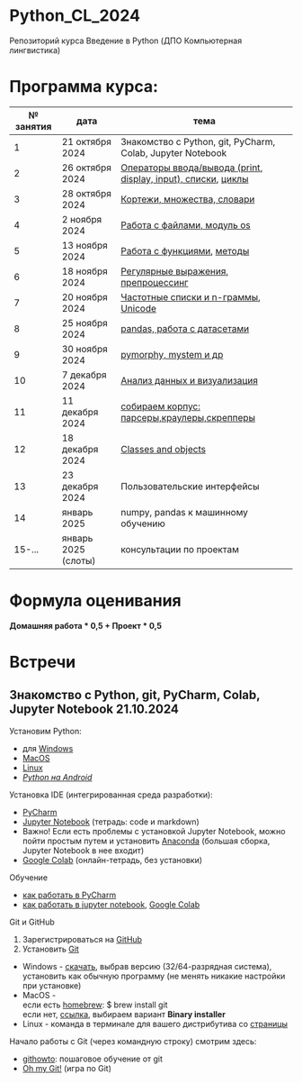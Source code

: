 # Python_CL_2024
Репозиторий курса Введение в Python (ДПО Компьютерная лингвистика)

# Программа курса: 

<table>
<thead>
<tr>
<th>№ занятия</th>
<th>дата</th>
<th>тема</th>
</tr>
</thead>
<tbody>
<tr>
<td>1</td>
<td>21 октября 2024</td>
<td>Знакомство с Python, git, PyCharm, Colab, Jupyter Notebook</td>
<tr>
<td>2</td>
<td>26 октября 2024</td>
<td><a href='https://github.com/AnnSenina/Python_CL_2024/blob/main/notebooks/Python_1_Intro.ipynb'>Операторы ввода/вывода (print, display, input), списки</a>, <a href='https://github.com/AnnSenina/Python_CL_2024/blob/main/notebooks/Python_2_if%2C_while%2C_for.ipynb'>циклы</a></td>
<tr>
<td>3</td>
<td>28 октября 2024</td>
<td><a href='https://github.com/AnnSenina/Python_CL_2024/blob/main/notebooks/Python_3_tuple%2C_set%2C_dict.ipynb'>Кортежи, множества, словари</a></td>
<tr>
<td>4</td>
<td>2 ноября 2024</td>
<td><a href='https://github.com/AnnSenina/Python_CL_2024/blob/main/notebooks/Python_4_os%2C_files.ipynb'>Работа с файлами, модуль os</a></td>
<tr>
<td>5</td>
<td>13 ноября 2024</td>
<td><a href='https://github.com/AnnSenina/Python_CL_2024/blob/main/notebooks/Python_5_Function.ipynb'>Работа с функциями</a>, <a href='https://github.com/AnnSenina/Python_CL_2024/blob/main/notebooks/Python_6_%D0%A8%D0%BF%D0%B0%D1%80%D0%B3%D0%B0%D0%BB%D0%BA%D0%B0_%D0%BF%D0%BE_%D0%BC%D0%B5%D1%82%D0%BE%D0%B4%D0%B0%D0%BC.ipynb'>методы</a></td>
<tr>
<td>6</td>
<td>18 ноября 2024</td>
<td><a href='https://github.com/AnnSenina/Python_CL_2024/blob/main/notebooks/Python_7_regex.ipynb'>Регулярные выражения, препроцессинг</a></td>
<tr>
<td>7</td>
<td>20 ноября 2024</td>
<td><a href='https://github.com/AnnSenina/Python_CL_2024/blob/main/notebooks/Python_8_NLTK%2C_%D1%87%D0%B0%D1%81%D1%82%D0%BE%D1%82%D0%BD%D1%8B%D0%B5_%D1%81%D0%BF%D0%B8%D1%81%D0%BA%D0%B8%2C_n_%D0%B3%D1%80%D0%B0%D0%BC%D0%BC%D1%8B.ipynb'>Частотные списки и n-граммы</a>, <a href='https://github.com/AnnSenina/Python_CL_2024/blob/main/notebooks/%D0%A0%D0%B0%D0%B1%D0%BE%D1%82%D0%B0_%D1%81_Unicode_%D0%B2_Python.ipynb'>Unicode</a></td>
<tr>
<td>8</td>
<td>25 ноября 2024</td>
<td><a href='https://github.com/AnnSenina/Python_CL_2024/blob/main/notebooks/Python_9_pandas.ipynb'>pandas, работа с датасетами</a></td>
<tr>
<td>9</td>
<td>30 ноября 2024</td>
<td><a href='https://github.com/AnnSenina/Python_CL_2024/blob/main/notebooks/Python_10_pymorphy%2C_mystem.ipynb'>pymorphy, mystem и др</a></td>
<tr>
<td>10</td>
<td>7 декабря 2024</td>
<td><a href='https://github.com/AnnSenina/Python_CL_2024/blob/main/notebooks/Python_11_Viz.ipynb'>Анализ данных и визуализация</a></td>
<tr>
<td>11</td>
<td>11 декабря 2024</td>
<td><a href='https://github.com/AnnSenina/Python_CL_2024/blob/main/notebooks/Python_12_BeautifulSoup.ipynb'>собираем корпус: парсеры,краулеры,скрепперы</a></td>
<tr>
<td>12</td>
<td>18 декабря 2024</td>
<td><a href='https://github.com/AnnSenina/Python_CL_2024/blob/main/notebooks/Python_13_intro_to_OOP.ipynb'>Classes and objects</a></td>
<tr>
<td>13</td>
<td>23 декабря 2024</td>
<td>Пользовательские интерфейсы</td>
<tr>
<td>14</td>
<td>январь 2025</td>
<td>numpy, pandas к машинному обучению</td>
<tr>
<td>15-...</td>
<td>январь 2025 (слоты)</td>
<td>консультации по проектам</td>
<table>

# Формула оценивания

**Домашняя работа * 0,5 + Проект * 0,5**

# Встречи

## Знакомство с Python, git, PyCharm, Colab, Jupyter Notebook 21.10.2024
Установим Python:

- для [Windows](https://www.python.org/downloads/windows/)
- [MacOS](https://www.python.org/downloads/macos/)
- [Linux](https://www.python.org/downloads/source/)
- *[Python на Android](https://pythonru.com/baza-znanij/python-na-android)*

Установка IDE (интегрированная среда разработки):
- [PyCharm](https://www.jetbrains.com.cn/en-us/pycharm/)
- [Jupyter Notebook](https://jupyter.org/install) (тетрадь: code и markdown)
- Важно! Если есть проблемы с установкой Jupyter Notebook, можно пойти простым путем и установить [Anaconda](https://www.anaconda.com/download#downloads) (большая сборка, Jupyter Notebook в нее входит)
- [Google Colab](https://colab.research.google.com) (онлайн-тетрадь, без установки)

Обучение
- [как работать в PyCharm](https://py-charm.blogspot.com/2017/09/blog-post.html)
- [как работать в jupyter notebook](https://devpractice.ru/python-lesson-6-work-in-jupyter-notebook/), [Google Colab](https://towardsdatascience.com/getting-started-with-google-colab-f2fff97f594c)

Git и GitHub
1. Зарегистрироваться на [GitHub](https://github.com)
2. Установить [Git](https://git-scm.com/downloads)

- Windows - [скачать](https://git-scm.com/download/win), выбрав версию (32/64-разрядная система), установить как обычную программу (не менять никакие настройки при установке)  
- MacOS -  
если есть [homebrew](https://brew.sh): $ brew install git  
если нет, [ссылка](https://git-scm.com/download/mac), выбираем вариант **Binary installer**  
- Linux - команда в терминале для вашего дистрибутива со [страницы](https://git-scm.com/download/linux)  

Начало работы с Git (через командную строку) смотрим здесь:
- [githowto](https://githowto.com/ru): пошаговое обучение от git
- [Oh my Git!](https://ohmygit.org/) (игра по Git)
